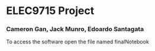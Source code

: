 # ELEC9715 Project
### Cameron Gan, Jack Munro, Edoardo Santagata

To access the software open the file named finalNotebook